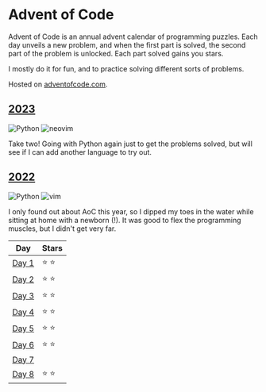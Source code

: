 # Advent of Code 

Advent of Code is an annual advent calendar of programming puzzles. Each day unveils a new problem, and when the first part is solved, the second part of the problem is unlocked. Each part solved gains you stars. 

I mostly do it for fun, and to practice solving different sorts of problems. 

Hosted on [adventofcode.com](https://adventofcode.com/). 

## [2023](/2023) 

![Python](https://img.shields.io/badge/Python-3776AB?style=for-the-badge&logo=python&logoColor=white)
![neovim](https://img.shields.io/badge/NeoVim-%2357A143.svg?&style=for-the-badge&logo=neovim&logoColor=white)

Take two! Going with Python again just to get the problems solved, but will see if I can add another language to try out. 

## [2022](https://adventofcode.com/2022/) 

![Python](https://img.shields.io/badge/Python-3776AB?style=for-the-badge&logo=python&logoColor=white)
![vim](https://img.shields.io/badge/VIM-%2311AB00.svg?&style=for-the-badge&logo=vim&logoColor=white)

I only found out about AoC this year, so I dipped my toes in the water while sitting at home with a newborn (!). It was good to flex the programming muscles, but I didn't get very far. 

| Day | Stars  |
|-------|---|
| [Day 1](https://adventofcode.com/2022/day/1) | ⭐ ⭐  | 
| [Day 2](https://adventofcode.com/2022/day/2) | ⭐ ⭐  | 
| [Day 3](https://adventofcode.com/2022/day/3) | ⭐ ⭐  | 
| [Day 4](https://adventofcode.com/2022/day/4) | ⭐ ⭐  | 
| [Day 5](https://adventofcode.com/2022/day/5) | ⭐ ⭐  | 
| [Day 6](https://adventofcode.com/2022/day/6) | ⭐ ⭐  | 
| [Day 7](https://adventofcode.com/2022/day/7) |   | 
| [Day 8](https://adventofcode.com/2022/day/8) | ⭐ ⭐  | 
